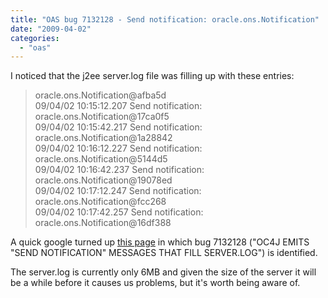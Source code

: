 ```yaml
---
title: "OAS bug 7132128 - Send notification: oracle.ons.Notification"
date: "2009-04-02"
categories: 
  - "oas"
---
```


I noticed that the j2ee server.log file was filling up with these entries:  

> oracle.ons.Notification@afba5d  
> 09/04/02 10:15:12.207 Send notification:  
> oracle.ons.Notification@17ca0f5  
> 09/04/02 10:15:42.217 Send notification:  
> oracle.ons.Notification@1a28842  
> 09/04/02 10:16:12.227 Send notification:  
> oracle.ons.Notification@5144d5  
> 09/04/02 10:16:42.237 Send notification:  
> oracle.ons.Notification@19078ed  
> 09/04/02 10:17:12.247 Send notification:  
> oracle.ons.Notification@fcc268  
> 09/04/02 10:17:42.257 Send notification:  
> oracle.ons.Notification@16df388

  
A quick google turned up [this page](http://forums.oracle.com/forums/thread.jspa?messageID=2550518&#2550518) in which bug 7132128 ("OC4J EMITS "SEND NOTIFICATION" MESSAGES THAT FILL SERVER.LOG") is identified.  
  
The server.log is currently only 6MB and given the size of the server it will be a while before it causes us problems, but it's worth being aware of.
